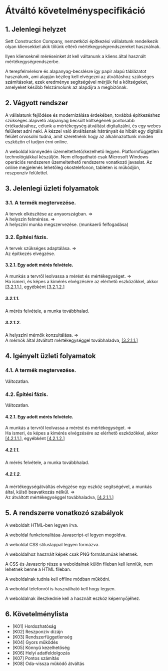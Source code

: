 # Átváltó követelményspecifikáció



## 1. Jelenlegi helyzet

Sett Construction Company, nemzetközi építkezési vállalatunk rendelkezik olyan kliensekkel akik tőlünk eltérő mértékegységrendszereket használnak.

Ilyen klienseknél méréseinket át kell váltanunk a kliens által használt mértékegységrendszerbe.

A terepfelmérésre és alapanyag-becslésre így papír alapú táblázatot használunk, ami alapján kézileg kell elvégezni az átváltáshoz szükséges számításokat, ezek eredménye segítségével mérjük fel a költségeket, amelyeket később felszámolunk az alapdíjra a megbízónak.

## 2. Vágyott rendszer

A vállalatunk fejlődése és modernizálása érdekében, továbbá építkezéshez szükséges alapvető alapanyag becsült költségének pontosabb értékadásához, célunk a mértékegység átváltást digitalizálni, és egy webes felületet adni neki.
A kézzel való átváltásnak hátrányait és hibáit egy digitális felület orvosolni tudná, amit szeretnénk hogy az alkalmazottunk minden eszközön el tudjon érni online.

A weboldal könnyedén üzemeltethető/kezelhető legyen. Platformfüggetlen technológiákkal készüljön.
Nem elfogadható csak Microsoft Windows operációs rendszeren üzemeltethető rendszerre vonatkozó javaslat.
Az online megjelenés lehetőleg okostelefonon, tableten is működjön, reszponzív felülettel.


## 3. Jelenlegi üzleti folyamatok

### 3.1. A termék megtervezése.
A tervek elkészítése az anyaországban. =>  
A helyszín felmérése. =>  
A helyszíni munka megszervezése. (munkaerő felfogadása)

### 3.2. Építési fázis.
A tervek szükséges adaptálása. =>  
Az építkezés elvégzése.

#### 3.2.1. Egy adott mérés felvétele.
A munkás a tervről leolvassa a mérést és mértékegységet. =>  
Ha ismeri, és képes a kimérés elvégzésére az elérhető eszközökkel, akkor [[3.2.1.1.]](#3211), egyébként [[3.2.1.2.]](#3212)

##### 3.2.1.1.
A mérés felvétele, a munka továbbhalad.

##### 3.2.1.2.
A helyszíni mérnök konzultálása. =>  
A mérnök által átváltott mértékegységgel továbhaladva, [[3.2.1.1.]](#3211)

## 4. Igényelt üzleti folyamatok

### 4.1. A termék megtervezése.
Változatlan.

### 4.2. Építési fázis.
Változatlan.

#### 4.2.1. Egy adott mérés felvétele.
A munkás a tervről leolvassa a mérést és mértékegységet. =>  
Ha ismeri, és képes a kimérés elvégzésére az elérhető eszközökkel, akkor [[4.2.1.1.]](#4211), egyébként [[4.2.1.2.]](#4212)

##### 4.2.1.1.
A mérés felvétele, a munka továbbhalad.

##### 4.2.1.2.
A mértékegységátváltás elvégzése egy eszköz segítségével, a munkás által, külső beavatkozás nélkül. =>  
Az átváltott mértékegységgel továbhaladva, [[4.2.1.1.]](#4211)

## 5. A rendszerre vonatkozó szabályok

A weboldalt HTML-ben legyen írva.

A weboldal funkcionalitása Javascript-el legyen megoldva.

A weboldal CSS stíluslappal legyen formázva.

A weboldalhoz használt képek csak PNG formátumúak lehetnek.

A CSS és Javascrip része a weboldalnak külön fileban kell lenniük, nem lehetnek benne a HTML fileban.

A weboldalnak tudnia kell offline módban működni.

A weboldal telefonról is használható kell hogy legyen.

A weboldalnak illeszkednie kell a használt eszköz képernyőjéhez.

## 6. Követelménylista

* [K01] Hordozhatóság
* [K02] Reszponzív dizájn
* [K03] Rendszerfüggetlenség
* [K04] Gyors működés
* [K05] Könnyű kezelhetőség
* [K06] Helyi adatfeldolgozás
* [K07] Pontos számítás
* [K08] Oda-vissza működő átváltás